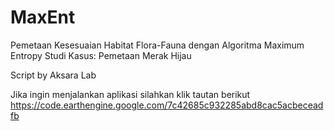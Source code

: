 # MaxEnt
Pemetaan Kesesuaian Habitat Flora-Fauna dengan Algoritma Maximum Entropy Studi Kasus: Pemetaan Merak Hijau

Script by Aksara Lab

Jika ingin menjalankan aplikasi silahkan klik tautan berikut https://code.earthengine.google.com/7c42685c932285abd8cac5acbeceadfb
